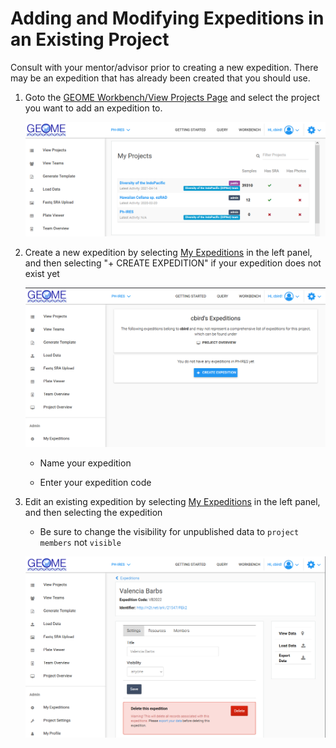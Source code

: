 # Adding and Modifying Expeditions in an Existing Project

Consult with your mentor/advisor prior to creating a new expedition.  There may be an expedition that has already been created that you should use. 

1. Goto the [GEOME Workbench/View Projects Page](https://geome-db.org/workbench/dashboard) and select the project you want to add an expedition to.  

	![](geome_viewprojects.png)

2. Create a new expedition by selecting [My Expeditions](https://geome-db.org/workbench/expeditions) in the left panel, and then selecting "+ CREATE EXPEDITION" if your expedition does not exist yet

	![](geome_myexpeditions.png)

	* Name your expedition
	
	* Enter your expedition code

3. Edit an existing expedition by selecting [My Expeditions](https://geome-db.org/workbench/expeditions) in the left panel, and then selecting the expedition

	* Be sure to change the visibility for unpublished data to `project members`  not `visible`

	![](geome_editexpedition.png)
